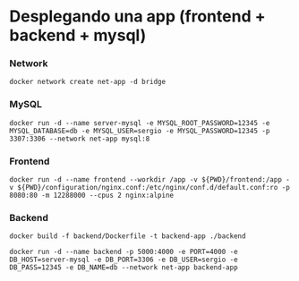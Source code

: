 # Desplegando una app (frontend + backend + mysql)

### Network

```
docker network create net-app -d bridge
```

### MySQL

```
docker run -d --name server-mysql -e MYSQL_ROOT_PASSWORD=12345 -e MYSQL_DATABASE=db -e MYSQL_USER=sergio -e MYSQL_PASSWORD=12345 -p 3307:3306 --network net-app mysql:8
```

### Frontend

```
docker run -d --name frontend --workdir /app -v ${PWD}/frontend:/app -v ${PWD}/configuration/nginx.conf:/etc/nginx/conf.d/default.conf:ro -p 8080:80 -m 12288000 --cpus 2 nginx:alpine
```

### Backend

```
docker build -f backend/Dockerfile -t backend-app ./backend
```

```
docker run -d --name backend -p 5000:4000 -e PORT=4000 -e DB_HOST=server-mysql -e DB_PORT=3306 -e DB_USER=sergio -e DB_PASS=12345 -e DB_NAME=db --network net-app backend-app
```
